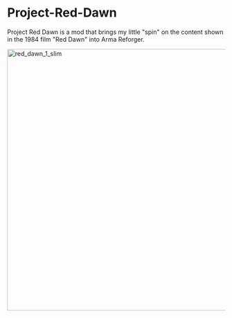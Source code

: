 # Project-Red-Dawn
Project Red Dawn is a mod that brings my little "spin" on the content shown in the 1984 film "Red Dawn" into Arma Reforger.

<img width="1536" height="604" alt="red_dawn_1_slim" src="https://github.com/user-attachments/assets/664f407f-87fb-4bf5-a6ca-31d772631f0a" />

